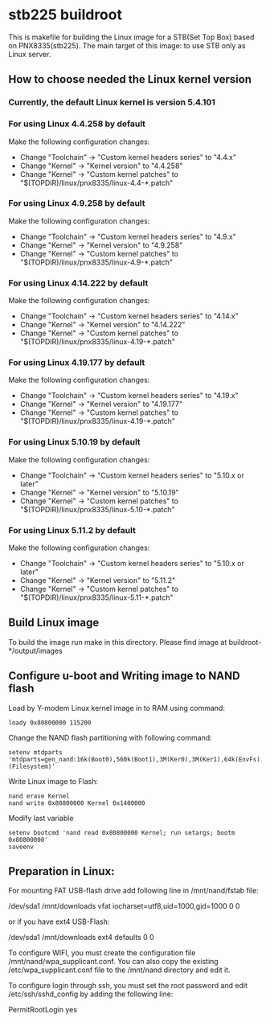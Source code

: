 # stb225 buildroot
This is makefile for building the Linux image for a STB(Set Top Box) based on PNX8335(stb225).
The main target of this image: to use STB only as Linux server.

## How to choose needed the Linux kernel version

### Currently, the default Linux kernel is version 5.4.101

### For using Linux 4.4.258 by default
Make the following configuration changes:
* Change "Toolchain" -> "Custom kernel headers series" to "4.4.x"
* Change "Kernel" -> "Kernel version" to "4.4.258"
* Change "Kernel" -> "Custom kernel patches" to "$(TOPDIR)/linux/pnx8335/linux-4.4-*.patch"

### For using Linux 4.9.258 by default
Make the following configuration changes:
* Change "Toolchain" -> "Custom kernel headers series" to "4.9.x"
* Change "Kernel" -> "Kernel version" to "4.9.258"
* Change "Kernel" -> "Custom kernel patches" to "$(TOPDIR)/linux/pnx8335/linux-4.9-*.patch"

### For using Linux 4.14.222 by default
Make the following configuration changes:
* Change "Toolchain" -> "Custom kernel headers series" to "4.14.x"
* Change "Kernel" -> "Kernel version" to "4.14.222"
* Change "Kernel" -> "Custom kernel patches" to "$(TOPDIR)/linux/pnx8335/linux-4.19-*.patch"

### For using Linux 4.19.177 by default
Make the following configuration changes:
* Change "Toolchain" -> "Custom kernel headers series" to "4.19.x"
* Change "Kernel" -> "Kernel version" to "4.19.177"
* Change "Kernel" -> "Custom kernel patches" to "$(TOPDIR)/linux/pnx8335/linux-4.19-*.patch"

### For using Linux 5.10.19 by default
Make the following configuration changes:
* Change "Toolchain" -> "Custom kernel headers series" to "5.10.x or later"
* Change "Kernel" -> "Kernel version" to "5.10.19"
* Change "Kernel" -> "Custom kernel patches" to "$(TOPDIR)/linux/pnx8335/linux-5.10-*.patch"

### For using Linux 5.11.2 by default
Make the following configuration changes:
* Change "Toolchain" -> "Custom kernel headers series" to "5.10.x or later"
* Change "Kernel" -> "Kernel version" to "5.11.2"
* Change "Kernel" -> "Custom kernel patches" to "$(TOPDIR)/linux/pnx8335/linux-5.11-*.patch"

## Build Linux image
To build the image run make in this directory.
Please find image at buildroot-*/output/images

## Configure u-boot and Writing image to NAND flash
Load by Y-modem Linux kernel image in to RAM using command:

```
loady 0x80800000 115200
```

Change the NAND flash partitioning with following command:

```
setenv mtdparts 'mtdparts=gen_nand:16k(Boot0),560k(Boot1),3M(Ker0),3M(Ker1),64k(EnvFs),20M(Kernel),-(Filesystem)'
```

Write Linux image to Flash:

```
nand erase Kernel
nand write 0x80800000 Kernel 0x1400000
```

Modify last variable

```
setenv bootcmd 'nand read 0x80800000 Kernel; run setargs; bootm 0x80800000'
saveenv
```

## Preparation in Linux:
For mounting FAT USB-flash drive add following line in /mnt/nand/fstab file:

/dev/sda1 /mnt/downloads   vfat  iocharset=utf8,uid=1000,gid=1000 0 0

or if you have ext4 USB-Flash:

/dev/sda1 /mnt/downloads   ext4  defaults 0 0

To configure WIFI, you must create the configuration file /mnt/nand/wpa_supplicant.conf.
You can also copy the existing /etc/wpa_supplicant.conf file to the /mnt/nand directory and edit it.

To configure login through ssh, you must set the root password and edit /etc/ssh/sshd_config by adding the following line:

PermitRootLogin yes
